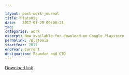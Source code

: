 ```yaml
---

layout: post-work-journal
title: Platonia
date:   2017-07-25 09:00:11
tag: 
categories: work
excerpt: Now available for download on Google Playstore
permalink: /platonia
startYear: 2017
endYear: Current
designation: Founder and CTO
---
```



[Download link](https://play.google.com/store/apps/details?id=com.platonialabs.platonia)